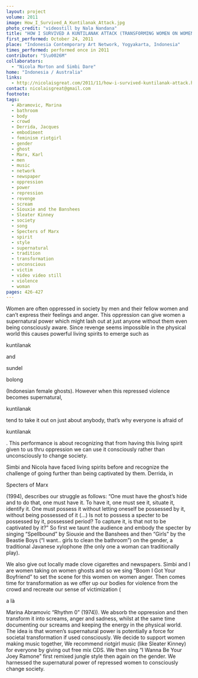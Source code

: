 ```yaml
---
layout: project
volume: 2011
image: How_I_Survived_A_Kuntilanak_Attack.jpg
photo_credit: "videostill by Nala Nandana"
title: "HOW I SURVIVED A KUNTILANAK ATTACK (TRANSFORMING WOMEN ON WOMEN RAGE)"
first_performed: October 24, 2011
place: "Indonesia Contemporary Art Network, Yogyakarta, Indonesia"
times_performed: performed once in 2011
contributor: "S\u0026M"
collaborators: 
  - "Nicola Morton and Simbi Dare"
home: "Indonesia / Australia"
links: 
  - http://nicolaisgreat.com/2011/11/how-i-survived-kuntilanak-attack.html
contact: nicolaisgreat@gmail.com
footnote: 
tags: 
  - Abramovic, Marina
  - bathroom
  - body
  - crowd
  - Derrida, Jacques
  - embodiment
  - feminism riotgirl
  - gender
  - ghost
  - Marx, Karl
  - men
  - music
  - network
  - newspaper
  - oppression
  - power
  - repression
  - revenge
  - scream
  - Siouxie and the Banshees
  - Sleater Kinney
  - society
  - song
  - Specters of Marx
  - spirit
  - style
  - supernatural
  - tradition
  - transformation
  - unconscious
  - victim
  - video video still
  - violence
  - woman
pages: 426-427
---
```


Women are often oppressed in society by men and their fellow women and can’t express their feelings and anger. This oppression can give women a supernatural power which might lash out at just anyone without them even being consciously aware. Since revenge seems impossible in the physical world this causes powerful living spirits to emerge such as 

kuntilanak

 and 

sundel

bolong

 (Indonesian female ghosts). However when this repressed violence becomes supernatural, 

kuntilanak

 tend to take it out on just about anybody, that’s why everyone is afraid of 

kuntilanak

. This performance is about recognizing that from having this living spirit given to us thru oppression we can use it consciously rather than unconsciously to change society. 

Simbi and Nicola have faced living spirits before and recognize the challenge of going further than being captivated by them. Derrida, in 

Specters of Marx

 (1994), describes our struggle as follows: “One must have the ghost’s hide and to do that, one must have it. To have it, one must see it, situate it, identify it. One must possess it without letting oneself be possessed by it, without being possessed of it (…) Is not to possess a specter to be possessed by it, possessed period? To capture it, is that not to be captivated by it?” So first we taunt the audience and embody the specter by singing “Spellbound” by Siouxie and the Banshees and then “Girls” by the Beastie Boys (“I want.. girls to clean the bathroom”) on the gender, a traditional Javanese xylophone (the only one a woman can traditionally play). 

We also give out locally made clove cigarettes and newspapers. Simbi and I are women taking on women ghosts and so we sing “Boom I Got Your Boyfriend” to set the scene for this women on women anger. Then comes time for transformation as we offer up our bodies for violence from the crowd and recreate our sense of victimization (

a là

 Marina Abramovic “Rhythm 0” (1974)). We absorb the oppression and then transform it into screams, anger and sadness, whilst at the same time documenting our screams and keeping the energy in the physical world. The idea is that women’s supernatural power is potentially a force for societal transformation if used consciously. We decide to support women making music together, We recommend riotgirl music (like Sleater Kinney) for everyone by giving out free mix CDS. We then sing “I Wanna Be Your Joey Ramone” first remixed jungle style then again on the gender. We harnessed the supernatural power of repressed women to consciously change society.
